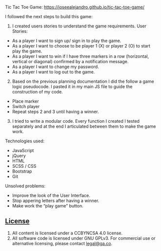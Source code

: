 Tic Tac Toe Game: https://joseealejandro.github.io/tic-tac-toe-game/

I followed the next steps to build this game:

1) I created users stories to understand the game requirements.
User Stories:
- As a player I want to sign up/ sign in to play the game.
- As a player I want to choose to be player 1 (X) or player 2 (O) to start play the game.
- As a player I want to win if I have three markers in a row (horizontal, vertical or diagonal) confirmed by a notification message.
- As a player I want to change my password.
- As a player I want to log out to the game.

2) Based on the previous planning documentation I did the follow a game logic pseudocode. I pasted it in my main JS file to guide the construction of my code.

- Place marker
- Switch player
- Repeat steps 2 and 3 until having a winner.

3) I tried to write a modular code. Every function I created I tested separately and at the end I articulated between them to make the game work.


Technologies used:
- JavaScript
- jQuery
- HTML
- SCSS / CSS
- Bootstrap
- Git

Unsolved problems:
- Improve the look of the User Interface.
- Stop appering letters after having a winner.
- Make work the “play game” button.

## [License](LICENSE)

1.  All content is licensed under a CC­BY­NC­SA 4.0 license.
1.  All software code is licensed under GNU GPLv3. For commercial use or
    alternative licensing, please contact legal@ga.co.
